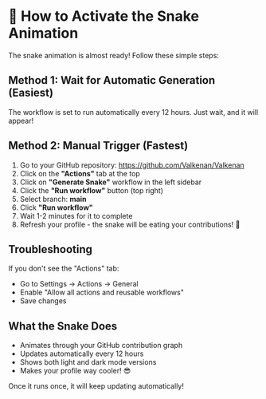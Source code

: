 # 🐍 How to Activate the Snake Animation

The snake animation is almost ready! Follow these simple steps:

## Method 1: Wait for Automatic Generation (Easiest)
The workflow is set to run automatically every 12 hours. Just wait, and it will appear!

## Method 2: Manual Trigger (Fastest)
1. Go to your GitHub repository: https://github.com/Valkenan/Valkenan
2. Click on the **"Actions"** tab at the top
3. Click on **"Generate Snake"** workflow in the left sidebar
4. Click the **"Run workflow"** button (top right)
5. Select branch: **main**
6. Click **"Run workflow"**
7. Wait 1-2 minutes for it to complete
8. Refresh your profile - the snake will be eating your contributions! 🎉

## Troubleshooting
If you don't see the "Actions" tab:
- Go to Settings → Actions → General
- Enable "Allow all actions and reusable workflows"
- Save changes

## What the Snake Does
- Animates through your GitHub contribution graph
- Updates automatically every 12 hours
- Shows both light and dark mode versions
- Makes your profile way cooler! 😎

Once it runs once, it will keep updating automatically!
